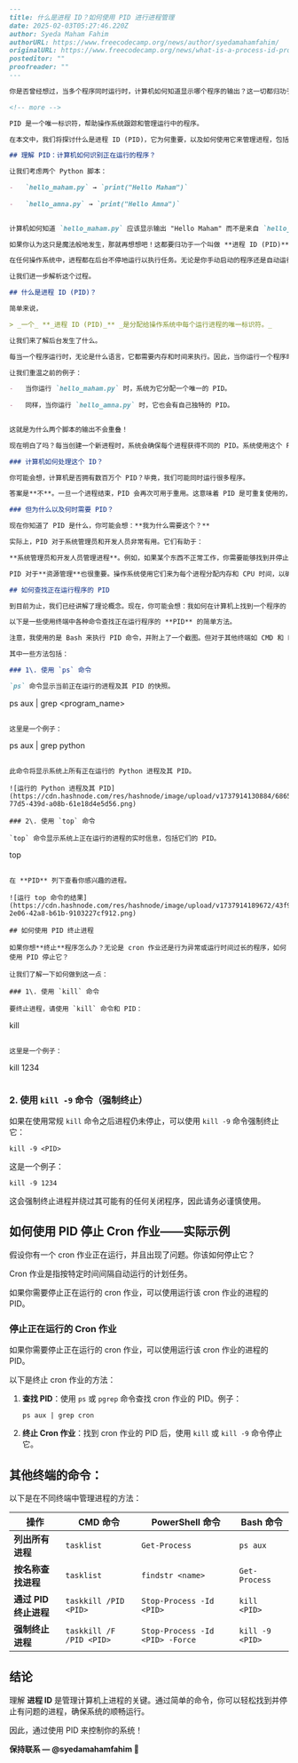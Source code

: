 ```markdown
---
title: 什么是进程 ID？如何使用 PID 进行进程管理
date: 2025-02-03T05:27:46.220Z
author: Syeda Maham Fahim
authorURL: https://www.freecodecamp.org/news/author/syedamahamfahim/
originalURL: https://www.freecodecamp.org/news/what-is-a-process-id-process-management-tutorial/
posteditor: ""
proofreader: ""
---

你是否曾经想过，当多个程序同时运行时，计算机如何知道显示哪个程序的输出？这一切都归功于进程 ID (PID)。

<!-- more -->

PID 是一个唯一标识符，帮助操作系统跟踪和管理运行中的程序。

在本文中，我们将探讨什么是进程 ID (PID)，它为何重要，以及如何使用它来管理进程，包括在必要时终止程序。

## 理解 PID：计算机如何识别正在运行的程序？

让我们考虑两个 Python 脚本：

-   `hello_maham.py` → `print("Hello Maham")`
    
-   `hello_amna.py` → `print("Hello Amna")`
    

计算机如何知道 `hello_maham.py` 应该显示输出 "Hello Maham" 而不是来自 `hello_amna.py` 的 "Hello Amna"？

如果你认为这只是魔法般地发生，那就再想想吧！这都要归功于一个叫做 **进程 ID (PID)** 的东西。

在任何操作系统中，进程都在后台不停地运行以执行任务。无论是你手动启动的程序还是自动运行的系统任务，这些进程都被分配了一个唯一的 PID。

让我们进一步解析这个过程。

## 什么是进程 ID (PID)？

简单来说，

> _一个_ **_进程 ID (PID)_** _是分配给操作系统中每个运行进程的唯一标识符。_

让我们来了解后台发生了什么。

每当一个程序运行时，无论是什么语言，它都需要内存和时间来执行。因此，当你运行一个程序时，操作系统会为它创建一个新的进程。为了识别这个程序，计算机会为它分配一个独特的标识符——**进程 ID**——然后开始执行。

让我们重温之前的例子：

-   当你运行 `hello_maham.py` 时，系统为它分配一个唯一的 PID。
    
-   同样，当你运行 `hello_amna.py` 时，它也会有自己独特的 PID。
    

这就是为什么两个脚本的输出不会重叠！

现在明白了吗？每当创建一个新进程时，系统会确保每个进程获得不同的 PID。系统使用这个 PID 来管理和与进程交互。这就叫做 **PID 的唯一性**

### 计算机如何处理这个 ID？

你可能会想，计算机是否拥有数百万个 PID？毕竟，我们可能同时运行很多程序。

答案是**不**。一旦一个进程结束，PID 会再次可用于重用。这意味着 PID 是可重复使用的，并且不会短缺。

### 但为什么以及何时需要 PID？

现在你知道了 PID 是什么，你可能会想：**我为什么需要这个？**

实际上，PID 对于系统管理员和开发人员非常有用。它们有助于：

**系统管理员和开发人员管理进程**。例如，如果某个东西不正常工作，你需要能够找到并停止引起问题的具体进程，对吧？

PID 对于**资源管理**也很重要。操作系统使用它们来为每个进程分配内存和 CPU 时间，以确保没有一个程序占用所有资源。

## 如何查找正在运行程序的 PID

到目前为止，我们已经讲解了理论概念。现在，你可能会想：我如何在计算机上找到一个程序的 PID？

以下是一些使用终端中各种命令查找正在运行程序的 **PID** 的简单方法。

注意，我使用的是 Bash 来执行 PID 命令，并附上了一个截图。但对于其他终端如 CMD 和 PowerShell，相关命令将在最后提到。

其中一些方法包括：

### 1\. 使用 `ps` 命令

`ps` 命令显示当前正在运行的进程及其 PID 的快照。

```
ps aux | grep <program_name>
```

这里是一个例子：

```
ps aux | grep python
```

此命令将显示系统上所有正在运行的 Python 进程及其 PID。

![运行的 Python 进程及其 PID](https://cdn.hashnode.com/res/hashnode/image/upload/v1737914130884/686568b8-77d5-439d-a08b-61e18d4e5d56.png)

### 2\. 使用 `top` 命令

`top` 命令显示系统上正在运行的进程的实时信息，包括它们的 PID。

```
top
```

在 **PID** 列下查看你感兴趣的进程。

![运行 top 命令的结果](https://cdn.hashnode.com/res/hashnode/image/upload/v1737914189672/43f93890-2e06-42a8-b61b-9103227cf912.png)

## 如何使用 PID 终止进程

如果你想**终止**程序怎么办？无论是 cron 作业还是行为异常或运行时间过长的程序，如何使用 PID 停止它？

让我们了解一下如何做到这一点：

### 1\. 使用 `kill` 命令

要终止进程，请使用 `kill` 命令和 PID：

```
kill <PID>
```

这里是一个例子：

```
kill 1234
```
```

### 2\. 使用 `kill -9` 命令（强制终止）

如果在使用常规 `kill` 命令之后进程仍未停止，可以使用 `kill -9` 命令强制终止它：

```
kill -9 <PID>
```

这是一个例子：

```
kill -9 1234
```

这会强制终止进程并绕过其可能有的任何关闭程序，因此请务必谨慎使用。

## 如何使用 PID 停止 Cron 作业——实际示例

假设你有一个 cron 作业正在运行，并且出现了问题。你该如何停止它？

Cron 作业是指按特定时间间隔自动运行的计划任务。

如果你需要停止正在运行的 cron 作业，可以使用运行该 cron 作业的进程的 PID。

### 停止正在运行的 Cron 作业

如果你需要停止正在运行的 cron 作业，可以使用运行该 cron 作业的进程的 PID。

以下是终止 cron 作业的方法：

1.  **查找 PID**：使用 `ps` 或 `pgrep` 命令查找 cron 作业的 PID。例子：
    
    ```
    ps aux | grep cron
    ```
    
2.  **终止 Cron 作业**：找到 cron 作业的 PID 后，使用 `kill` 或 `kill -9` 命令停止它。
    

## 其他终端的命令：

以下是在不同终端中管理进程的方法：

| 操作 | CMD 命令 | PowerShell 命令 | Bash 命令 |
| --- | --- | --- | --- |
| **列出所有进程** | `tasklist` | `Get-Process` | `ps aux` |
| **按名称查找进程** | `tasklist` | `findstr <name>` | `Get-Process` |
| **通过 PID 终止进程** | `taskkill /PID <PID>` | `Stop-Process -Id <PID>` | `kill <PID>` |
| **强制终止进程** | `taskkill /F /PID <PID>` | `Stop-Process -Id <PID> -Force` | `kill -9 <PID>` |

## 结论

理解 **进程 ID** 是管理计算机上进程的关键。通过简单的命令，你可以轻松找到并停止有问题的进程，确保系统的顺畅运行。

因此，通过使用 PID 来控制你的系统！

**保持联系 — @syedamahamfahim 🐬**

